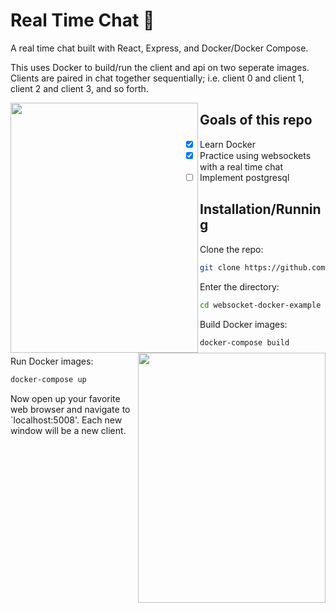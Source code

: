 # Real Time Chat 🍪

A real time chat built with React, Express, and Docker/Docker Compose.

This uses Docker to build/run the client and api on two seperate images. Clients are paired in chat together sequentially; i.e. client 0 and client 1, client 2 and client 3, and so forth. 

<p align="center">
  <img align="left" src='https://github.com/Chrischuck/websocket-docker-example/blob/master/images/1.png' height='400' width='300'>
  <img align="right" src='https://github.com/Chrischuck/websocket-docker-example/blob/master/images/2.png' height='400' width='300'>
</p>

## Goals of this repo
- [x] Learn Docker
- [x] Practice using websockets with a real time chat
- [ ] Implement postgresql

## Installation/Running
Clone the repo:  
```bash
git clone https://github.com/Chrischuck/websocket-docker-example.git
```
Enter the directory:  
```bash
cd websocket-docker-example
```

Build Docker images:  
```bash
docker-compose build
```

Run Docker images:  
```bash
docker-compose up
```
Now open up your favorite web browser and navigate to `localhost:5008'. Each new window will be a new client.